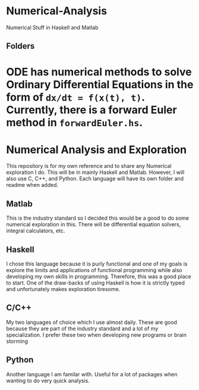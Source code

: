 # Numerical-Analysis
Numerical Stuff in Haskell and Matlab


## Folders

ODE has numerical methods to solve Ordinary Differential Equations
in the form of `dx/dt = f(x(t), t)`.
Currently, there is a forward Euler method in `forwardEuler.hs`.
=======
# Numerical Analysis and Exploration

This repository is for my own reference and to share any Numerical exploration I do. This will be in mainly Haskell and Matlab. However, I will also use C, C++, and Python. Each language will have its own folder and readme when added.

## Matlab
This is the industry standard so I decided this would be a good to do some numerical exploration in this.
There will be differential equation solvers, integral calculators, etc.

## Haskell
I chose this language because it is purly functional and one of my goals is explore the limits and applications of functional programming while also developing my own skills in programming. 
Therefore, this was a good place to start. 
One of the draw-backs of using Haskell is how it is strictly typed and unfortunately makes exploration tiresome.

## C/C++
My two languages of choice which I use almost daily. These are good because they are part of the industry standard and a lot of my specialization. 
I prefer these two when developing new programs or brain storming

## Python
Another language I am familar with. Useful for a lot of packages when wanting to do very quick analysis.
